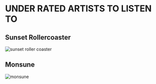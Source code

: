 # UNDER RATED ARTISTS TO LISTEN TO
## Sunset Rollercoaster
![sunset roller coaster](https://user-images.githubusercontent.com/100188637/155084094-16caa0e3-9aa1-40b7-8b7f-650bd2b7b32b.png)
## Monsune
![monsune](https://user-images.githubusercontent.com/100188637/155085382-79c11030-3944-4848-980a-1983238049b6.png)

